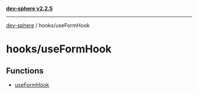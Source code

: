 [**dev-sphere v2.2.5**](../../README.md)

***

[dev-sphere](../../modules.md) / hooks/useFormHook

# hooks/useFormHook

## Functions

- [useFormHook](functions/useFormHook.md)
